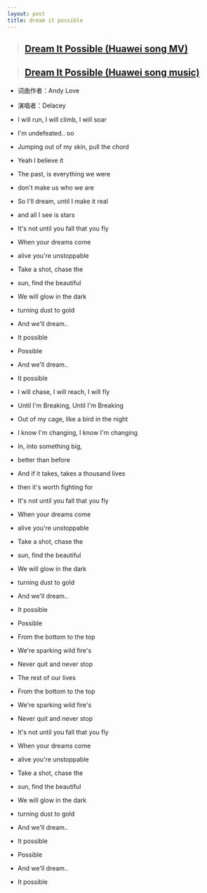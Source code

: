 ```yaml
---
layout: post
title: dream it possible
---
```



> ## [Dream It Possible (Huawei song MV)](http://v.yinyuetai.com/video/2716267)

> ## [Dream It Possible (Huawei song music)](http://music.163.com/#/m/song?id=38592976&userid=280801594)

* 词曲作者：Andy Love
* 演唱者：Delacey

*	I will run, I will climb, I will soar
*	I'm undefeated.. oo
*	Jumping out of my skin, pull the chord
*	Yeah I believe it
*	The past, is everything we were
*	don't make us who we are
*	So I'll dream, until I make it real
*	and all I see is stars
*	It's not until you fall that you fly
*	When your dreams come
*	alive you're unstoppable
*	Take a shot, chase the
*	sun, find the beautiful
*	We will glow in the dark
*	turning dust to gold
*	And we'll dream..
*	It possible
*	Possible
*	And we'll dream..
*	It possible
*	I will chase, I will reach, I will fly
*	Until I'm Breaking, Until I'm Breaking
*	Out of my cage, like a bird in the night
*	I know I'm changing, I know I'm changing
*	In, into something big,
*	better than before
*	And if it takes, takes a thousand lives
*	then it's worth fighting for

*	It's not until you fall that you fly
*	When your dreams come
*	alive you're unstoppable
*	Take a shot, chase the
*	sun, find the beautiful
*	We will glow in the dark
*	turning dust to gold
*	And we'll dream..
*	It possible
*	Possible
*	From the bottom to the top
*	We're sparking wild fire's
*	Never quit and never stop
*	The rest of our lives
*	From the bottom to the top
*	We're sparking wild fire's
*	Never quit and never stop
*	It's not until you fall that you fly
*	When your dreams come
*	alive you're unstoppable
*	Take a shot, chase the
*	sun, find the beautiful
*	We will glow in the dark
*	turning dust to gold
*	And we'll dream..
*	It possible
*	Possible
*	And we'll dream..
*	It possible

